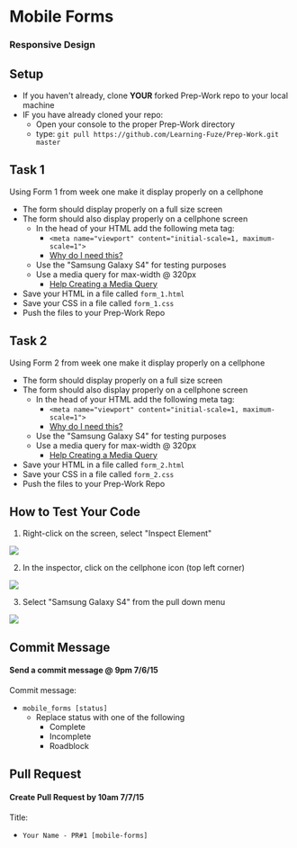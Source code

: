 # Mobile Forms

### Responsive Design

## Setup

- If you haven't already, clone **YOUR** forked Prep-Work repo to your local machine
- IF you have already cloned your repo:
	- Open your console to the proper Prep-Work directory
	- type: `git pull https://github.com/Learning-Fuze/Prep-Work.git master`

## Task 1

Using Form 1 from week one make it display properly on a cellphone
- The form should display properly on a full size screen
- The form should also display properly on a cellphone screen
	- In the head of your HTML add the following meta tag:
		- `<meta name="viewport" content="initial-scale=1, maximum-scale=1">`
		- <a href="https://developer.mozilla.org/en-US/docs/Mozilla/Mobile/Viewport_meta_tag">Why do I need this?</a>
	- Use the "Samsung Galaxy S4" for testing purposes
	- Use a media query for max-width @ 320px
		- <a href="http://www.w3schools.com/cssref/css3_pr_mediaquery.asp" target="_blank">Help Creating a Media Query</a>
- Save your HTML in a file called `form_1.html`
- Save your CSS in a file called `form_1.css`
- Push the files to your Prep-Work Repo

## Task 2

Using Form 2 from week one make it display properly on a cellphone
- The form should display properly on a full size screen
- The form should also display properly on a cellphone screen
	- In the head of your HTML add the following meta tag:
		- `<meta name="viewport" content="initial-scale=1, maximum-scale=1">`
		- <a href="https://developer.mozilla.org/en-US/docs/Mozilla/Mobile/Viewport_meta_tag">Why do I need this?</a>	
	- Use the "Samsung Galaxy S4" for testing purposes
	- Use a media query for max-width @ 320px
		- <a href="http://www.w3schools.com/cssref/css3_pr_mediaquery.asp" target="_blank">Help Creating a Media Query</a>
- Save your HTML in a file called `form_2.html`
- Save your CSS in a file called `form_2.css`
- Push the files to your Prep-Work Repo

## How to Test Your Code

1. Right-click on the screen, select "Inspect Element"

<img src="https://github.com/Learning-Fuze/Prep-Work/blob/assets/assets/mobileForms/form_inspect_ele.png?raw=true">

2. In the inspector, click on the cellphone icon (top left corner)

<img src="https://github.com/Learning-Fuze/Prep-Work/blob/assets/assets/mobileForms/form_device_icon.png?raw=true">

3. Select "Samsung Galaxy S4" from the pull down menu

<img src="https://github.com/Learning-Fuze/Prep-Work/blob/assets/assets/mobileForms/form_galaxy_s4.png?raw=true">

## Commit Message

#### Send a commit message @ 9pm 7/6/15

Commit message:
- `mobile_forms [status]`
	- Replace status with one of the following
		- Complete
		- Incomplete
		- Roadblock

## Pull Request

#### Create Pull Request by 10am 7/7/15

Title:
- `Your Name - PR#1 [mobile-forms]`